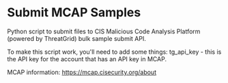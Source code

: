 # Submit MCAP Samples
Python script to submit files to CIS Malicious Code Analysis Platform (powered by ThreatGrid) bulk sample submit API.

To make this script work, you'll need to add some things:
tg_api_key - this is the API key for the account that has an API key in MCAP.

MCAP information: https://mcap.cisecurity.org/about
